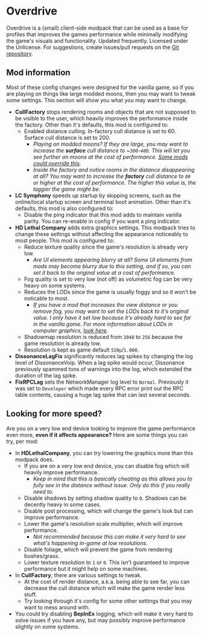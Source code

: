 # Overdrive

Overdrive is a (small) client-side modpack that can be used as a base for profiles that improves the games performance while minimally modifying the game's visuals and functionality. Updated frequently. Licensed under the Unlicense. For suggestions, create issues/pull requests on the [Git repository](https://github.com/intergrav/overdrive).

## Mod information

Most of these config changes were designed for the vanilla game, so if you are playing on things like large modded moons, then you may want to tweak some settings. This section will show you what you may want to change.

- **CullFactory** stops rendering rooms and objects that are not supposed to be visible to the user, which heavily improves the performance inside the factory. Other than it's defaults, this mod is configured to:
    - Enabled distance culling. In-factory cull distance is set to 60. Surface cull distance is set to 200.
        - *Playing on modded moons? If they are large, you may want to increase the **surface** cull distance to ~`300`-`400`. This will let you see further on moons at the cost of performance. [Some mods could override this](https://thunderstore.io/c/lethal-company/p/sfDesat/ViewExtension/).*
        - *Inside the factory and notice rooms in the distance disappearing at all? You may want to increase the **factory** cull distance to `80` or higher at the cost of performance. The higher this value is, the laggier the game might be.*
- **LC Symphony** speeds up startup by skipping screens, such as the online/local startup screen and terminal boot animation. Other than it's defaults, this mod is also configured to:
    - Disable the ping indicator that this mod adds to maintain vanilla parity. You can re-enable in config if you want a ping indicator.
- **HD Lethal Company** adds extra graphics settings. This modpack tries to change these settings without affecting the appearance noticeably to most people. This mod is configured to:
    - Reduce texture quality since the game's resolution is already very low.
        - *Are UI elements appearing blurry at all? Some UI elements from mods may become blurry due to this setting, and if so, you can set it back to the original value at a cost of performance.*
    - Fog quality is set to very low (not off) as volumetric fog can be very heavy on some systems.
    - Reduces the LODs since the game is usually foggy and so it won't be noticable to most.
        - *If you have a mod that increases the view distance or you remove fog, you may want to set the LODs back to it's original value. I only have it set low because it's already hard to see far in the vanilla game. For more information about LODs in computer graphics, [look here](https://en.wikipedia.org/wiki/Level_of_detail_(computer_graphics)).*
    - Shadowmap resolution is reduced from `2048` to `256` because the game resolution is already low.
    - Resolution is kept as game default `520p`/`1.000`.
- **DissonanceLagFix** significantly reduces lag spikes by changing the log level of DissonanceVoip. When a lag spike would occur, Dissonance previously spammed tons of warnings into the log, which extended the duration of the lag spike.
- **FixRPCLag** sets the NetworkManager log level to `Normal`. Previously it was set to `Developer` which made every RPC error print out the RPC table contents, causing a huge lag spike that can last several seconds.

## Looking for more speed?

Are you on a very low end device looking to improve the game performance even more, **even if it affects appearance?** Here are some things you can try, per mod:

- In **HDLethalCompany**, you can try lowering the graphics more than this modpack does.
    - If you are on a very low end device, you can disable fog which will heavily improve performance. 
        - *Keep in mind that this is basically cheating as this allows you to fully see in the distance without issue. Only do this if you really need to.*
    - Disable shadows by setting shadow quality to `0`. Shadows can be decently heavy in some cases.
    - Disable post processing, which will change the game's look but can improve performance.
    - Lower the game's resolution scale multiplier, which will improve performance.
        - *Not recommended because this can make it very hard to see what's happening in-game at low resolutions.*
    - Disable foliage, which will prevent the game from rendering bushes/grass.
    - Lower texture resolution to `1` or `0`. This isn't guaranteed to improve performance but it might help on some machines.
- In **CullFactory**, there are various settings to tweak.
    - At the cost of render distance, a.k.a. being able to see far, you can decrease the cull distance which will make the game render less stuff.
    - Try looking through it's config for some other settings that you may want to mess around with.
- You could try disabling **BepInEx** logging, which will make it very hard to solve issues if you have any, but may possibly improve performance slightly on some systems.